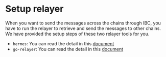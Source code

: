 # Setup relayer

When you want to send the messages across the chains through IBC, you have to run the relayer to retrieve and send the messages to other chains. We have provided the setup steps of these two relayer tools for you.
- `hermes`: You can read the detail in this [document](./setup_relayer_hermes.md)
- `go-relayer`: You can read the detail in this [document](./setup_relayer_go-relayer.md)

